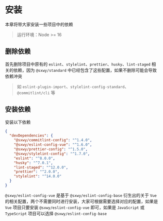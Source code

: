 # 安装

本章将带大家安装一些项目中的依赖

> 运行环境：Node >= 16

## 删除依赖

首先删除项目中原有的 `eslint`、`stylelint`、`prettier`、`husky`、`lint-staged` 相关的依赖，因为 `@sxwy/standard` 中已经包含了这些配置，如果不删除可能会导致依赖冲突

> 如 `eslint-plugin-import`、`stylelint-config-standard`、`@commitlint/cli` 等

## 安装依赖

安装以下依赖

```json
{
  "devDependencies": {
    "@sxwy/commitlint-config": "^1.4.0",
    "@sxwy/eslint-config-vue": "^1.6.0",
    "@sxwy/prettier-config": "^1.5.0",
    "@sxwy/stylelint-config": "^1.7.0",
    "eslint": "^8.0.0",
    "husky": "^7.0.1",
    "lint-staged": "^12.0.0",
    "prettier": "^2.0.0",
    "stylelint": "^14.0.0"
  }
}
```

`@sxwy/eslint-config-vue` 是基于 `@sxwy/eslint-config-base` 衍生出的关于 `Vue` 的相关配置，两个不需要同时进行安装，大家可根据需要选择对应的配置，如果是 `Vue` 项目只要安装 `@sxwy/eslint-config-vue` 即可，如果是 `JavaScript` 或 `TypeScript` 项目可以选择 `@sxwy/eslint-config-base`
